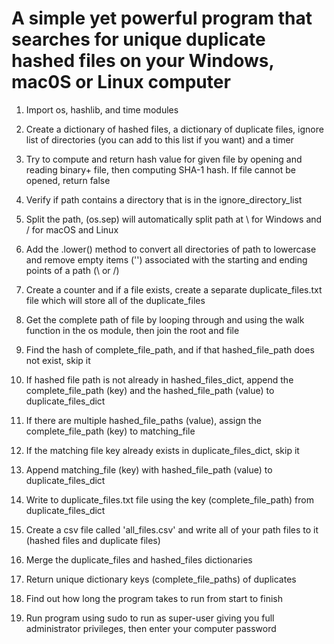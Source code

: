 # A simple yet powerful program that searches for unique duplicate hashed files on your Windows, mac0S or Linux computer

1. Import os, hashlib, and time modules

2. Create a dictionary of hashed files, a dictionary of duplicate files, ignore list of directories (you can add to this list if you want) and a timer

3. Try to compute and return hash value for given file by opening and reading binary+ file, then computing SHA-1 hash. If file cannot be opened, return false

4. Verify if path contains a directory that is in the ignore_directory_list

5. Split the path, (os.sep) will automatically split path at \ for Windows and / for macOS and Linux

6. Add the .lower() method to convert all directories of path to lowercase and remove empty items ('') associated with the starting and ending points of a path (\ or /)

7. Create a counter and if a file exists, create a separate duplicate_files.txt file which will store all of the duplicate_files

8. Get the complete path of file by looping through and using the walk function in the os module, then join the root and file

9. Find the hash of complete_file_path, and if that hashed_file_path does not exist, skip it

10. If hashed file path is not already in hashed_files_dict, append the complete_file_path (key) and the hashed_file_path (value) to duplicate_files_dict

11. If there are multiple hashed_file_paths (value), assign the complete_file_path (key) to matching_file

12. If the matching file key already exists in duplicate_files_dict, skip it

13. Append matching_file (key) with hashed_file_path (value) to duplicate_files_dict

14. Write to duplicate_files.txt file using the key (complete_file_path) from duplicate_files_dict

15. Create a csv file called 'all_files.csv' and write all of your path files to it (hashed files and duplicate files)

16. Merge the duplicate_files and hashed_files dictionaries

17. Return unique dictionary keys (complete_file_paths) of duplicates

18. Find out how long the program takes to run from start to finish

19. Run program using sudo to run as super-user giving you full administrator privileges, then enter your computer password
